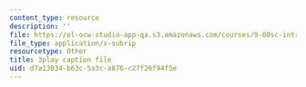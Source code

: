 ```yaml
---
content_type: resource
description: ''
file: https://ol-ocw-studio-app-qa.s3.amazonaws.com/courses/9-00sc-introduction-to-psychology-fall-2011/d7a13034b63c5a3ca876c27f26f94f5e_76O3rulk844.vtt
file_type: application/x-subrip
resourcetype: Other
title: 3play caption file
uid: d7a13034-b63c-5a3c-a876-c27f26f94f5e
---
```

